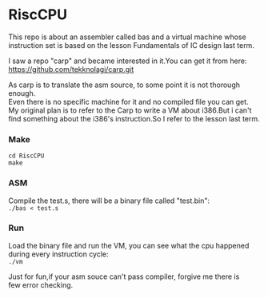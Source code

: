 RiscCPU
====================================
This repo is about an assembler called bas and a virtual machine whose <br />
instruction set is based on the lesson Fundamentals of IC design last term.

I saw a repo "carp" and became interested in it.You can get it from here:<br />
https://github.com/tekknolagi/carp.git

As carp is to translate the asm source, to some point it is not thorough enough.<br />
Even there is no specific machine for it and no compiled file you can get.<br />
My original plan is to refer to the Carp to write a VM about i386.But i can't<br />
 find something about the i386's instruction.So I refer to the lesson last term.

### Make

`cd RiscCPU`<br />
`make`

### ASM

Compile the test.s, there will be a binary file called "test.bin":<br />
`./bas < test.s`

### Run
Load the binary file and run the VM, you can see what the cpu happened <br />
during every instruction cycle:<br />
`./vm`

Just for fun,if your asm souce can't pass compiler, forgive me there is <br />
few error checking.
